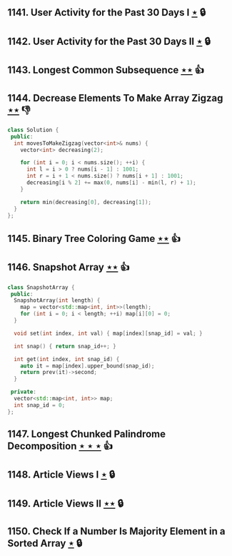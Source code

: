 ## 1141. User Activity for the Past 30 Days I [$\star$](https://leetcode.com/problems/user-activity-for-the-past-30-days-i) 🔒

## 1142. User Activity for the Past 30 Days II [$\star$](https://leetcode.com/problems/user-activity-for-the-past-30-days-ii) 🔒

## 1143. Longest Common Subsequence [$\star\star$](https://leetcode.com/problems/longest-common-subsequence) :thumbsup:

## 1144. Decrease Elements To Make Array Zigzag [$\star\star$](https://leetcode.com/problems/decrease-elements-to-make-array-zigzag) :thumbsdown:

```cpp
class Solution {
 public:
  int movesToMakeZigzag(vector<int>& nums) {
    vector<int> decreasing(2);

    for (int i = 0; i < nums.size(); ++i) {
      int l = i > 0 ? nums[i - 1] : 1001;
      int r = i + 1 < nums.size() ? nums[i + 1] : 1001;
      decreasing[i % 2] += max(0, nums[i] - min(l, r) + 1);
    }

    return min(decreasing[0], decreasing[1]);
  }
};
```

## 1145. Binary Tree Coloring Game [$\star\star$](https://leetcode.com/problems/binary-tree-coloring-game) :thumbsup:

## 1146. Snapshot Array [$\star\star$](https://leetcode.com/problems/snapshot-array) :thumbsup:

```cpp
class SnapshotArray {
 public:
  SnapshotArray(int length) {
    map = vector<std::map<int, int>>(length);
    for (int i = 0; i < length; ++i) map[i][0] = 0;
  }

  void set(int index, int val) { map[index][snap_id] = val; }

  int snap() { return snap_id++; }

  int get(int index, int snap_id) {
    auto it = map[index].upper_bound(snap_id);
    return prev(it)->second;
  }

 private:
  vector<std::map<int, int>> map;
  int snap_id = 0;
};
```

## 1147. Longest Chunked Palindrome Decomposition [$\star\star\star$](https://leetcode.com/problems/longest-chunked-palindrome-decomposition) :thumbsup:

## 1148. Article Views I [$\star$](https://leetcode.com/problems/article-views-i) 🔒

## 1149. Article Views II [$\star\star$](https://leetcode.com/problems/article-views-ii) 🔒

## 1150. Check If a Number Is Majority Element in a Sorted Array [$\star$](https://leetcode.com/problems/check-if-a-number-is-majority-element-in-a-sorted-array) 🔒
